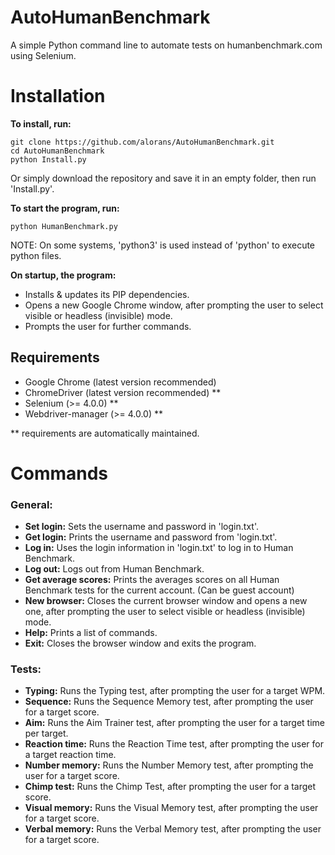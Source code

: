 # AutoHumanBenchmark

A simple Python command line to automate tests on humanbenchmark.com using Selenium.

# Installation

**To install, run:**

    git clone https://github.com/alorans/AutoHumanBenchmark.git
    cd AutoHumanBenchmark
    python Install.py

Or simply download the repository and save it in an empty folder, then run 'Install.py'.

**To start the program, run:**

    python HumanBenchmark.py

NOTE: On some systems, 'python3' is used instead of 'python' to execute python files.

**On startup, the program:**
- Installs & updates its PIP dependencies.
- Opens a new Google Chrome window, after prompting the user to select visible or headless (invisible) mode.
- Prompts the user for further commands.

## Requirements
- Google Chrome (latest version recommended)
- ChromeDriver (latest version recommended) **
- Selenium (>= 4.0.0) **
- Webdriver-manager (>= 4.0.0) **

** requirements are automatically maintained.

# Commands

### General:

- **Set login:** Sets the username and password in 'login.txt'.
- **Get login:** Prints the username and password from 'login.txt'.
- **Log in:** Uses the login information in 'login.txt' to log in to Human Benchmark.
- **Log out:** Logs out from Human Benchmark.
- **Get average scores:** Prints the averages scores on all Human Benchmark tests for the current account. (Can be guest account)
- **New browser:** Closes the current browser window and opens a new one, after prompting the user to select visible or headless (invisible) mode.
- **Help:** Prints a list of commands.
- **Exit:** Closes the browser window and exits the program.

### Tests:

- **Typing:** Runs the Typing test, after prompting the user for a target WPM.
- **Sequence:** Runs the Sequence Memory test, after prompting the user for a target score.
- **Aim:** Runs the Aim Trainer test, after prompting the user for a target time per target.
- **Reaction time:** Runs the Reaction Time test, after prompting the user for a target reaction time.
- **Number memory:** Runs the Number Memory test, after prompting the user for a target score.
- **Chimp test:** Runs the Chimp Test, after prompting the user for a target score.
- **Visual memory:** Runs the Visual Memory test, after prompting the user for a target score.
- **Verbal memory:** Runs the Verbal Memory test, after prompting the user for a target score.